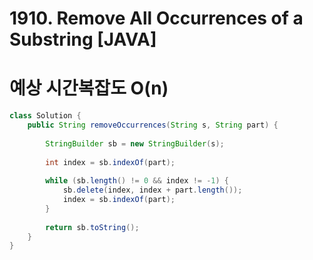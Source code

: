 # 1910. Remove All Occurrences of a Substring [JAVA]
# 예상 시간복잡도 O(n)

```java
class Solution {
    public String removeOccurrences(String s, String part) {
        
        StringBuilder sb = new StringBuilder(s);
        
        int index = sb.indexOf(part);
        
        while (sb.length() != 0 && index != -1) {
            sb.delete(index, index + part.length());
            index = sb.indexOf(part);
        }
        
        return sb.toString();
    }
}
```
